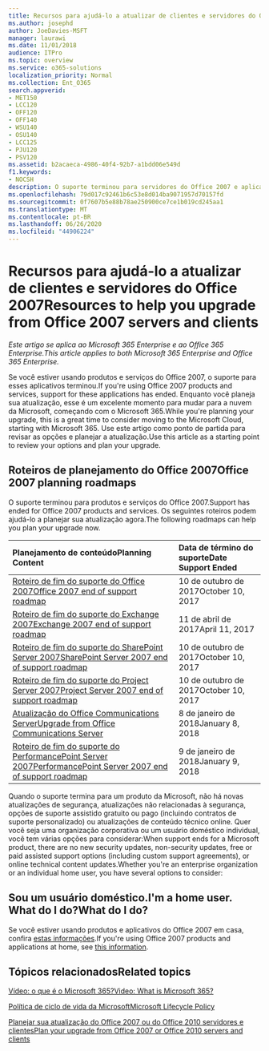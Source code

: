 ```yaml
---
title: Recursos para ajudá-lo a atualizar de clientes e servidores do Office 2007
ms.author: josephd
author: JoeDavies-MSFT
manager: laurawi
ms.date: 11/01/2018
audience: ITPro
ms.topic: overview
ms.service: o365-solutions
localization_priority: Normal
ms.collection: Ent_O365
search.appverid:
- MET150
- LCC120
- OFF120
- OFF140
- WSU140
- OSU140
- LCC125
- PJU120
- PSV120
ms.assetid: b2acaeca-4986-40f4-92b7-a1bdd06e549d
f1.keywords:
- NOCSH
description: O suporte terminou para servidores do Office 2007 e aplicativos cliente e contratos de suporte personalizado não estão disponíveis. Use este artigo para começar a planejar sua atualização agora.
ms.openlocfilehash: 79d017c92461b6c53e8d014ba9071957d70157fd
ms.sourcegitcommit: 0f7607b5e88b78ae250900ce7ce1b019cd245aa1
ms.translationtype: MT
ms.contentlocale: pt-BR
ms.lasthandoff: 06/26/2020
ms.locfileid: "44906224"
---
```

# <a name="resources-to-help-you-upgrade-from-office-2007-servers-and-clients"></a><span data-ttu-id="b8c08-104">Recursos para ajudá-lo a atualizar de clientes e servidores do Office 2007</span><span class="sxs-lookup"><span data-stu-id="b8c08-104">Resources to help you upgrade from Office 2007 servers and clients</span></span>

<span data-ttu-id="b8c08-105">*Este artigo se aplica ao Microsoft 365 Enterprise e ao Office 365 Enterprise.*</span><span class="sxs-lookup"><span data-stu-id="b8c08-105">*This article applies to both Microsoft 365 Enterprise and Office 365 Enterprise.*</span></span>

<span data-ttu-id="b8c08-106">Se você estiver usando produtos e serviços do Office 2007, o suporte para esses aplicativos terminou.</span><span class="sxs-lookup"><span data-stu-id="b8c08-106">If you're using Office 2007 products and services, support for these applications has ended.</span></span> <span data-ttu-id="b8c08-107">Enquanto você planeja sua atualização, esse é um excelente momento para mudar para a nuvem da Microsoft, começando com o Microsoft 365.</span><span class="sxs-lookup"><span data-stu-id="b8c08-107">While you're planning your upgrade, this is a great time to consider moving to the Microsoft Cloud, starting with Microsoft 365.</span></span> <span data-ttu-id="b8c08-108">Use este artigo como ponto de partida para revisar as opções e planejar a atualização.</span><span class="sxs-lookup"><span data-stu-id="b8c08-108">Use this article as a starting point to review your options and plan your upgrade.</span></span>
      
## <a name="office-2007-planning-roadmaps"></a><span data-ttu-id="b8c08-109">Roteiros de planejamento do Office 2007</span><span class="sxs-lookup"><span data-stu-id="b8c08-109">Office 2007 planning roadmaps</span></span>
  
<span data-ttu-id="b8c08-110">O suporte terminou para produtos e serviços do Office 2007.</span><span class="sxs-lookup"><span data-stu-id="b8c08-110">Support has ended for Office 2007 products and services.</span></span> <span data-ttu-id="b8c08-111">Os seguintes roteiros podem ajudá-lo a planejar sua atualização agora.</span><span class="sxs-lookup"><span data-stu-id="b8c08-111">The following roadmaps can help you plan your upgrade now.</span></span>

|<span data-ttu-id="b8c08-112">**Planejamento de conteúdo**</span><span class="sxs-lookup"><span data-stu-id="b8c08-112">**Planning Content**</span></span>|<span data-ttu-id="b8c08-113">**Data de término do suporte**</span><span class="sxs-lookup"><span data-stu-id="b8c08-113">**Date Support Ended**</span></span>|
|:-----|:-----|
|[<span data-ttu-id="b8c08-114">Roteiro de fim do suporte do Office 2007</span><span class="sxs-lookup"><span data-stu-id="b8c08-114">Office 2007 end of support roadmap</span></span>](https://docs.microsoft.com/DeployOffice/office-2007-end-support-roadmap) <br/> |<span data-ttu-id="b8c08-115">10 de outubro de 2017</span><span class="sxs-lookup"><span data-stu-id="b8c08-115">October 10, 2017</span></span>  <br/> |
|[<span data-ttu-id="b8c08-116">Roteiro de fim do suporte do Exchange 2007</span><span class="sxs-lookup"><span data-stu-id="b8c08-116">Exchange 2007 end of support roadmap</span></span>](exchange-2007-end-of-support.md) <br/> |<span data-ttu-id="b8c08-117">11 de abril de 2017</span><span class="sxs-lookup"><span data-stu-id="b8c08-117">April 11, 2017</span></span>  <br/> |
|[<span data-ttu-id="b8c08-118">Roteiro de fim do suporte do SharePoint Server 2007</span><span class="sxs-lookup"><span data-stu-id="b8c08-118">SharePoint Server 2007 end of support roadmap</span></span>](sharepoint-2007-end-of-support.md) <br/> |<span data-ttu-id="b8c08-119">10 de outubro de 2017</span><span class="sxs-lookup"><span data-stu-id="b8c08-119">October 10, 2017</span></span>  <br/> |
|[<span data-ttu-id="b8c08-120">Roteiro de fim do suporte do Project Server 2007</span><span class="sxs-lookup"><span data-stu-id="b8c08-120">Project Server 2007 end of support roadmap</span></span>](project-server-2007-end-of-support.md) <br/> |<span data-ttu-id="b8c08-121">10 de outubro de 2017</span><span class="sxs-lookup"><span data-stu-id="b8c08-121">October 10, 2017</span></span>  <br/> |
|[<span data-ttu-id="b8c08-122">Atualização do Office Communications Server</span><span class="sxs-lookup"><span data-stu-id="b8c08-122">Upgrade from Office Communications Server</span></span>](https://docs.microsoft.com/SkypeForBusiness/plan-your-deployment/upgrade) <br/> |<span data-ttu-id="b8c08-123">8 de janeiro de 2018</span><span class="sxs-lookup"><span data-stu-id="b8c08-123">January 8, 2018</span></span>  <br/> |
|[<span data-ttu-id="b8c08-124">Roteiro de fim do suporte do PerformancePoint Server 2007</span><span class="sxs-lookup"><span data-stu-id="b8c08-124">PerformancePoint Server 2007 end of support roadmap</span></span>](pps-2007-end-of-support.md) <br/> |<span data-ttu-id="b8c08-125">9 de janeiro de 2018</span><span class="sxs-lookup"><span data-stu-id="b8c08-125">January 9, 2018</span></span>  <br/> |
   
<span data-ttu-id="b8c08-126">Quando o suporte termina para um produto da Microsoft, não há novas atualizações de segurança, atualizações não relacionadas à segurança, opções de suporte assistido gratuito ou pago (incluindo contratos de suporte personalizado) ou atualizações de conteúdo técnico online. Quer você seja uma organização corporativa ou um usuário doméstico individual, você tem várias opções para considerar:</span><span class="sxs-lookup"><span data-stu-id="b8c08-126">When support ends for a Microsoft product, there are no new security updates, non-security updates, free or paid assisted support options (including custom support agreements), or online technical content updates.Whether you're an enterprise organization or an individual home user, you have several options to consider:</span></span>

## <a name="im-a-home-user-what-do-i-do"></a><span data-ttu-id="b8c08-127">Sou um usuário doméstico.</span><span class="sxs-lookup"><span data-stu-id="b8c08-127">I'm a home user.</span></span> <span data-ttu-id="b8c08-128">What do I do?</span><span class="sxs-lookup"><span data-stu-id="b8c08-128">What do I do?</span></span>

<span data-ttu-id="b8c08-129">Se você estiver usando produtos e aplicativos do Office 2007 em casa, confira [estas informações](plan-upgrade-previous-versions-office.md#im-a-home-user-what-do-i-do).</span><span class="sxs-lookup"><span data-stu-id="b8c08-129">If you're using Office 2007 products and applications at home, see [this information](plan-upgrade-previous-versions-office.md#im-a-home-user-what-do-i-do).</span></span>
     
## <a name="related-topics"></a><span data-ttu-id="b8c08-130">Tópicos relacionados</span><span class="sxs-lookup"><span data-stu-id="b8c08-130">Related topics</span></span>

[<span data-ttu-id="b8c08-131">Vídeo: o que é o Microsoft 365?</span><span class="sxs-lookup"><span data-stu-id="b8c08-131">Video: What is Microsoft 365?</span></span>](https://support.office.com/article/847caf12-2589-452c-8aca-1c009797678b.aspx)
  
[<span data-ttu-id="b8c08-132">Política de ciclo de vida da Microsoft</span><span class="sxs-lookup"><span data-stu-id="b8c08-132">Microsoft Lifecycle Policy</span></span>](https://go.microsoft.com/fwlink/?linkid=865200)

[<span data-ttu-id="b8c08-133">Planejar sua atualização do Office 2007 ou do Office 2010 servidores e clientes</span><span class="sxs-lookup"><span data-stu-id="b8c08-133">Plan your upgrade from Office 2007 or Office 2010 servers and clients</span></span>](plan-upgrade-previous-versions-office.md)
  

